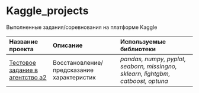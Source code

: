 # Kaggle_projects
Выполненные задания/соревнования на платформе Kaggle


| Название проекта | Описание | Используемые библиотеки | 
| :---------------------- | :---------------------- | :---------------------- |
| [Тестовое задание в агентство а2](Agency_a2) | Восстановление/предсказание характеристик | *pandas, numpy, pyplot, seaborn, missingno, sklearn, lightgbm, catboost, optuna* |
